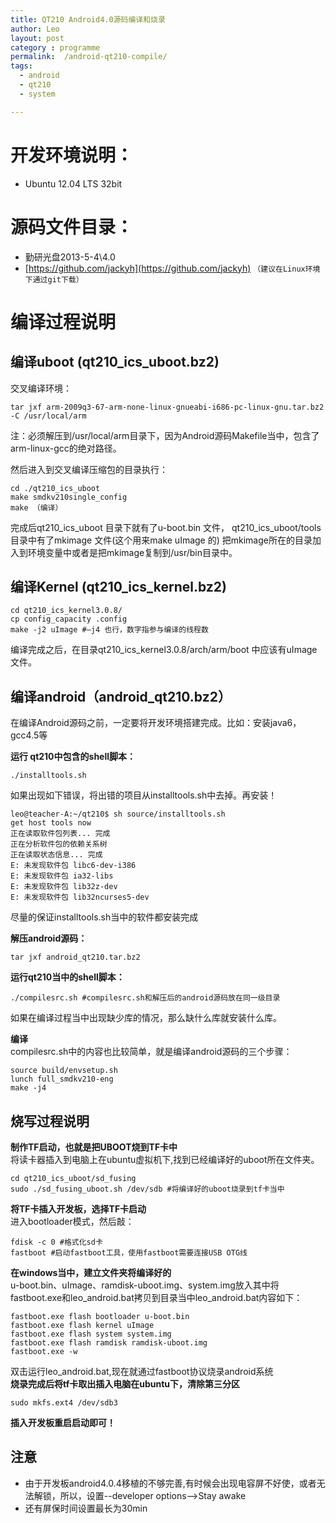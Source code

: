 ```yaml
---
title: QT210 Android4.0源码编译和烧录
author: Leo
layout: post
category : programme
permalink:  /android-qt210-compile/
tags: 
  - android
  - qt210
  - system

---
```


# 开发环境说明：
- Ubuntu 12.04 LTS  32bit


# 源码文件目录：
- 勤研光盘2013-5-4\4.0
- [https://github.com/jackyh](https://github.com/jackyh) `（建议在Linux环境下通过git下载）`



# 编译过程说明
## 编译uboot  (qt210_ics_uboot.bz2)

交叉编译环境：
```shell	
tar jxf arm-2009q3-67-arm-none-linux-gnueabi-i686-pc-linux-gnu.tar.bz2 -C /usr/local/arm
```
注：必须解压到/usr/local/arm目录下，因为Android源码Makefile当中，包含了arm-linux-gcc的绝对路径。

然后进入到交叉编译压缩包的目录执行：
```shell
cd ./qt210_ics_uboot
make smdkv210single_config
make （编译）
```

完成后qt210_ics_uboot 目录下就有了u-boot.bin 文件，
qt210_ics_uboot/tools 目录中有了mkimage 文件(这个用来make uImage 的)
把mkimage所在的目录加入到环境变量中或者是把mkimage复制到/usr/bin目录中。

## 编译Kernel (qt210_ics_kernel.bz2)
```shell
cd qt210_ics_kernel3.0.8/	
cp config_capacity .config	
make -j2 uImage #–j4 也行，数字指参与编译的线程数
```
编译完成之后，在目录qt210_ics_kernel3.0.8/arch/arm/boot 中应该有uImage文件。
   
## 编译android（android_qt210.bz2）
在编译Android源码之前，一定要将开发环境搭建完成。比如：安装java6，gcc4.5等

**运行 qt210中包含的shell脚本：**
```shell
./installtools.sh
```

如果出现如下错误，将出错的项目从installtools.sh中去掉。再安装！
```
leo@teacher-A:~/qt210$ sh source/installtools.sh
get host tools now
正在读取软件包列表... 完成
正在分析软件包的依赖关系树       
正在读取状态信息... 完成       
E: 未发现软件包 libc6-dev-i386
E: 未发现软件包 ia32-libs
E: 未发现软件包 lib32z-dev
E: 未发现软件包 lib32ncurses5-dev
```

尽量的保证installtools.sh当中的软件都安装完成

**解压android源码：**
```shell
tar jxf android_qt210.tar.bz2
```

**运行qt210当中的shell脚本：**
```shell	
./compilesrc.sh #compilesrc.sh和解压后的android源码放在同一级目录
```

如果在编译过程当中出现缺少库的情况，那么缺什么库就安装什么库。

**编译** \
compilesrc.sh中的内容也比较简单，就是编译android源码的三个步骤：
```shell
source build/envsetup.sh
lunch full_smdkv210-eng
make -j4
```


## 烧写过程说明
**制作TF启动，也就是把UBOOT烧到TF卡中** \
将读卡器插入到电脑上在ubuntu虚拟机下,找到已经编译好的uboot所在文件夹。
```shell
cd qt210_ics_uboot/sd_fusing
sudo ./sd_fusing_uboot.sh /dev/sdb #将编译好的uboot烧录到tf卡当中
```

**将TF卡插入开发板，选择TF卡启动** \
进入bootloader模式，然后敲：
```shell	
fdisk -c 0 #格式化sd卡
fastboot #启动fastboot工具，使用fastboot需要连接USB OTG线
```

**在windows当中，建立文件夹将编译好的** \
u-boot.bin、uImage、ramdisk-uboot.img、system.img放入其中将fastboot.exe和leo_android.bat拷贝到目录当中leo_android.bat内容如下：
```
fastboot.exe flash bootloader u-boot.bin 
fastboot.exe flash kernel uImage 
fastboot.exe flash system system.img
fastboot.exe flash ramdisk ramdisk-uboot.img 
fastboot.exe -w
```

双击运行leo_android.bat,现在就通过fastboot协议烧录android系统 \
**烧录完成后将tf卡取出插入电脑在ubuntu下，清除第三分区**
```shell
sudo mkfs.ext4 /dev/sdb3
```

**插入开发板重启启动即可！**


## 注意
- 由于开发板android4.0.4移植的不够完善,有时候会出现电容屏不好使，或者无法解锁，所以，设置--developer options-->Stay awake
- 还有屏保时间设置最长为30min